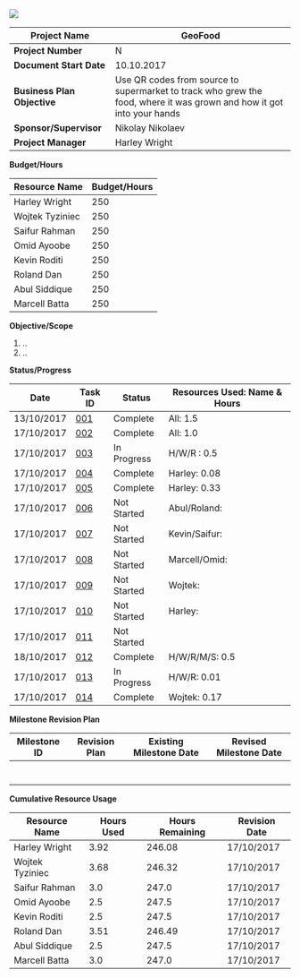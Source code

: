 <img src="http://doc.gold.ac.uk/~wtyzi001/banner.png">

| **Project Name** | **GeoFood** |
| --- | --- |
| **Project Number** | N |
| **Document Start Date** | 10.10.2017 |
| **Business Plan Objective** | Use QR codes from source to supermarket to track who grew the food, where it was grown and how it got into your hands |
| **Sponsor/Supervisor** | Nikolay Nikolaev |
| **Project Manager** | Harley Wright |

**Budget/Hours**

| **Resource Name** | **Budget/Hours** |
| --- | --- |
| Harley Wright | 250  |
| Wojtek Tyziniec | 250  |
| Saifur Rahman | 250 |
| Omid Ayoobe | 250 |
| Kevin Roditi | 250 |
| Roland Dan | 250 |
| Abul Siddique | 250 |
| Marcell Batta | 250 |

**Objective/Scope**

1. ..
2. ..

**Status/Progress**

| **Date** | **Task ID** | **Status** | **Resources Used: Name &amp; Hours** |
| --- | --- | --- | --- |
| 13/10/2017 | [001](https://trello.com/c/kxpiL0IL/33-001-external-group-meeting) | Complete | All: 1.5|
| 17/10/2017 | [002](https://trello.com/c/4pLoQD2g/34-002-week-3-lab) | Complete | All: 1.0|
| 17/10/2017 | [003](https://trello.com/c/PqpkoIDO/27-markdown) | In Progress | H/W/R : 0.5 |
| 17/10/2017 | [004](https://trello.com/c/YDeKTedu/32-004-book-meeting-with-nickolay) | Complete | Harley: 0.08 |
| 17/10/2017 | [005](https://trello.com/c/tj0tDJlu/35-005-format-and-fill-out-readmemd) | Complete | Harley: 0.33 |
| 17/10/2017 | [006](https://trello.com/c/P0XjnUmJ/36-006-draft-personas) | Not Started | Abul/Roland: |
| 17/10/2017 | [007](https://trello.com/c/WqhfhAUy/37-007-consider-stakeholders) | Not Started | Kevin/Saifur: |
| 17/10/2017 | [008](https://trello.com/c/lezoIegj/38-008-draft-potential-user-base) | Not Started | Marcell/Omid: |
| 17/10/2017 | [009](https://trello.com/c/TYVVXdH5/39-009-confirm-information-handled-and-where-it-comes-from) | Not Started | Wojtek: |
| 17/10/2017 | [010](https://trello.com/c/zcU9BYgJ/40-010-sketch-preliminary-use-case-diagram-and-use-scenarios) | Not Started | Harley: |
| 17/10/2017 | [011](https://trello.com/c/wjrnzeCr/41-011-use-the-scenarios-from-010-to-produce-a-full-activity-diagram) | Not Started |  |
| 18/10/2017 | [012](https://trello.com/c/o5CQ5RA5/42-012-meeting-with-nikolay) | Complete | H/W/R/M/S: 0.5 |
| 17/10/2017 | [013](https://trello.com/c/q1j4DXaD/43-install-slack-on-your-mobile-phone) | In Progress | H/W/R: 0.01 |
| 17/10/2017 | [014](https://trello.com/c/iFpiuI0A/44-014-make-a-temporary-banner-image-for-the-repo-on-github) | Complete | Wojtek: 0.17 |


**Milestone Revision Plan**

| **Milestone ID** | **Revision Plan** | **Existing Milestone Date** | **Revised Milestone Date** |
| --- | --- | --- | --- |
|   |   |   |   |
|   |   |   |   |
|   |   |   |   |
|   |   |   |   |
|   |   |   |   |
|   |   |   |   |
|   |   |   |   |

**Cumulative Resource Usage**

| **Resource Name** | **Hours Used** | **Hours Remaining** | **Revision Date** |
| --- | --- | --- | --- |
| Harley Wright | 3.92 | 246.08 | 17/10/2017 |
| Wojtek Tyziniec | 3.68 | 246.32 | 17/10/2017 |
| Saifur Rahman | 3.0 | 247.0 | 17/10/2017 |
| Omid Ayoobe | 2.5 | 247.5 | 17/10/2017 |
| Kevin Roditi | 2.5 | 247.5 | 17/10/2017 |
| Roland Dan | 3.51 | 246.49 | 17/10/2017 |
| Abul Siddique | 2.5 | 247.5 | 17/10/2017 |
| Marcell Batta | 3.0 | 247.0 | 17/10/2017 |
